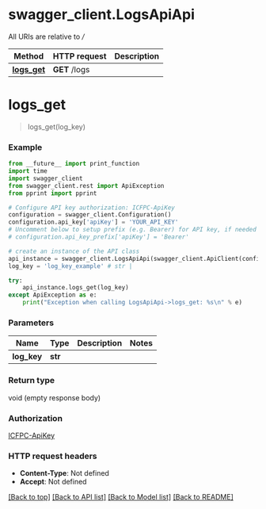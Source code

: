 # swagger_client.LogsApiApi

All URIs are relative to */*

Method | HTTP request | Description
------------- | ------------- | -------------
[**logs_get**](LogsApiApi.md#logs_get) | **GET** /logs | 

# **logs_get**
> logs_get(log_key)



### Example
```python
from __future__ import print_function
import time
import swagger_client
from swagger_client.rest import ApiException
from pprint import pprint

# Configure API key authorization: ICFPC-ApiKey
configuration = swagger_client.Configuration()
configuration.api_key['apiKey'] = 'YOUR_API_KEY'
# Uncomment below to setup prefix (e.g. Bearer) for API key, if needed
# configuration.api_key_prefix['apiKey'] = 'Bearer'

# create an instance of the API class
api_instance = swagger_client.LogsApiApi(swagger_client.ApiClient(configuration))
log_key = 'log_key_example' # str | 

try:
    api_instance.logs_get(log_key)
except ApiException as e:
    print("Exception when calling LogsApiApi->logs_get: %s\n" % e)
```

### Parameters

Name | Type | Description  | Notes
------------- | ------------- | ------------- | -------------
 **log_key** | **str**|  | 

### Return type

void (empty response body)

### Authorization

[ICFPC-ApiKey](../README.md#ICFPC-ApiKey)

### HTTP request headers

 - **Content-Type**: Not defined
 - **Accept**: Not defined

[[Back to top]](#) [[Back to API list]](../README.md#documentation-for-api-endpoints) [[Back to Model list]](../README.md#documentation-for-models) [[Back to README]](../README.md)

